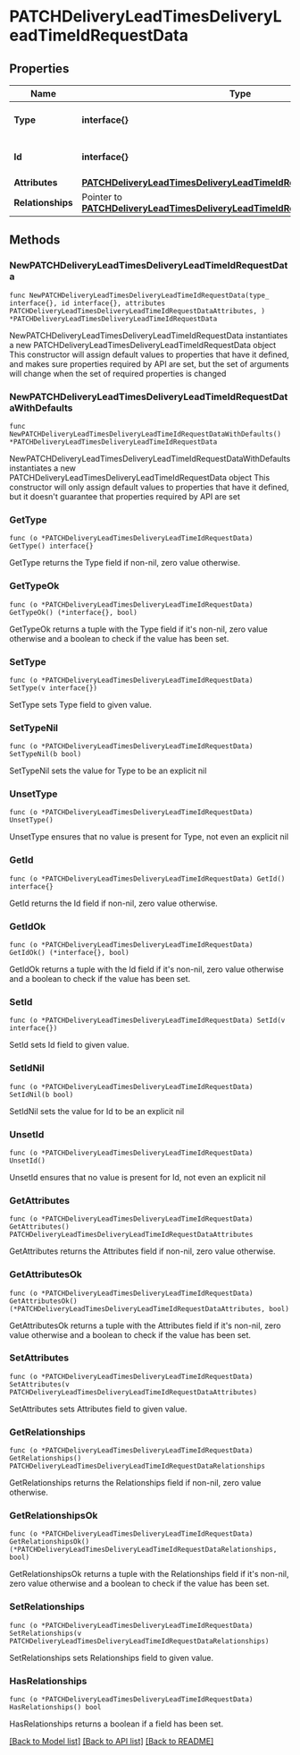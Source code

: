 # PATCHDeliveryLeadTimesDeliveryLeadTimeIdRequestData

## Properties

Name | Type | Description | Notes
------------ | ------------- | ------------- | -------------
**Type** | **interface{}** | The resource&#39;s type | 
**Id** | **interface{}** | The resource&#39;s id | 
**Attributes** | [**PATCHDeliveryLeadTimesDeliveryLeadTimeIdRequestDataAttributes**](PATCHDeliveryLeadTimesDeliveryLeadTimeIdRequestDataAttributes.md) |  | 
**Relationships** | Pointer to [**PATCHDeliveryLeadTimesDeliveryLeadTimeIdRequestDataRelationships**](PATCHDeliveryLeadTimesDeliveryLeadTimeIdRequestDataRelationships.md) |  | [optional] 

## Methods

### NewPATCHDeliveryLeadTimesDeliveryLeadTimeIdRequestData

`func NewPATCHDeliveryLeadTimesDeliveryLeadTimeIdRequestData(type_ interface{}, id interface{}, attributes PATCHDeliveryLeadTimesDeliveryLeadTimeIdRequestDataAttributes, ) *PATCHDeliveryLeadTimesDeliveryLeadTimeIdRequestData`

NewPATCHDeliveryLeadTimesDeliveryLeadTimeIdRequestData instantiates a new PATCHDeliveryLeadTimesDeliveryLeadTimeIdRequestData object
This constructor will assign default values to properties that have it defined,
and makes sure properties required by API are set, but the set of arguments
will change when the set of required properties is changed

### NewPATCHDeliveryLeadTimesDeliveryLeadTimeIdRequestDataWithDefaults

`func NewPATCHDeliveryLeadTimesDeliveryLeadTimeIdRequestDataWithDefaults() *PATCHDeliveryLeadTimesDeliveryLeadTimeIdRequestData`

NewPATCHDeliveryLeadTimesDeliveryLeadTimeIdRequestDataWithDefaults instantiates a new PATCHDeliveryLeadTimesDeliveryLeadTimeIdRequestData object
This constructor will only assign default values to properties that have it defined,
but it doesn't guarantee that properties required by API are set

### GetType

`func (o *PATCHDeliveryLeadTimesDeliveryLeadTimeIdRequestData) GetType() interface{}`

GetType returns the Type field if non-nil, zero value otherwise.

### GetTypeOk

`func (o *PATCHDeliveryLeadTimesDeliveryLeadTimeIdRequestData) GetTypeOk() (*interface{}, bool)`

GetTypeOk returns a tuple with the Type field if it's non-nil, zero value otherwise
and a boolean to check if the value has been set.

### SetType

`func (o *PATCHDeliveryLeadTimesDeliveryLeadTimeIdRequestData) SetType(v interface{})`

SetType sets Type field to given value.


### SetTypeNil

`func (o *PATCHDeliveryLeadTimesDeliveryLeadTimeIdRequestData) SetTypeNil(b bool)`

 SetTypeNil sets the value for Type to be an explicit nil

### UnsetType
`func (o *PATCHDeliveryLeadTimesDeliveryLeadTimeIdRequestData) UnsetType()`

UnsetType ensures that no value is present for Type, not even an explicit nil
### GetId

`func (o *PATCHDeliveryLeadTimesDeliveryLeadTimeIdRequestData) GetId() interface{}`

GetId returns the Id field if non-nil, zero value otherwise.

### GetIdOk

`func (o *PATCHDeliveryLeadTimesDeliveryLeadTimeIdRequestData) GetIdOk() (*interface{}, bool)`

GetIdOk returns a tuple with the Id field if it's non-nil, zero value otherwise
and a boolean to check if the value has been set.

### SetId

`func (o *PATCHDeliveryLeadTimesDeliveryLeadTimeIdRequestData) SetId(v interface{})`

SetId sets Id field to given value.


### SetIdNil

`func (o *PATCHDeliveryLeadTimesDeliveryLeadTimeIdRequestData) SetIdNil(b bool)`

 SetIdNil sets the value for Id to be an explicit nil

### UnsetId
`func (o *PATCHDeliveryLeadTimesDeliveryLeadTimeIdRequestData) UnsetId()`

UnsetId ensures that no value is present for Id, not even an explicit nil
### GetAttributes

`func (o *PATCHDeliveryLeadTimesDeliveryLeadTimeIdRequestData) GetAttributes() PATCHDeliveryLeadTimesDeliveryLeadTimeIdRequestDataAttributes`

GetAttributes returns the Attributes field if non-nil, zero value otherwise.

### GetAttributesOk

`func (o *PATCHDeliveryLeadTimesDeliveryLeadTimeIdRequestData) GetAttributesOk() (*PATCHDeliveryLeadTimesDeliveryLeadTimeIdRequestDataAttributes, bool)`

GetAttributesOk returns a tuple with the Attributes field if it's non-nil, zero value otherwise
and a boolean to check if the value has been set.

### SetAttributes

`func (o *PATCHDeliveryLeadTimesDeliveryLeadTimeIdRequestData) SetAttributes(v PATCHDeliveryLeadTimesDeliveryLeadTimeIdRequestDataAttributes)`

SetAttributes sets Attributes field to given value.


### GetRelationships

`func (o *PATCHDeliveryLeadTimesDeliveryLeadTimeIdRequestData) GetRelationships() PATCHDeliveryLeadTimesDeliveryLeadTimeIdRequestDataRelationships`

GetRelationships returns the Relationships field if non-nil, zero value otherwise.

### GetRelationshipsOk

`func (o *PATCHDeliveryLeadTimesDeliveryLeadTimeIdRequestData) GetRelationshipsOk() (*PATCHDeliveryLeadTimesDeliveryLeadTimeIdRequestDataRelationships, bool)`

GetRelationshipsOk returns a tuple with the Relationships field if it's non-nil, zero value otherwise
and a boolean to check if the value has been set.

### SetRelationships

`func (o *PATCHDeliveryLeadTimesDeliveryLeadTimeIdRequestData) SetRelationships(v PATCHDeliveryLeadTimesDeliveryLeadTimeIdRequestDataRelationships)`

SetRelationships sets Relationships field to given value.

### HasRelationships

`func (o *PATCHDeliveryLeadTimesDeliveryLeadTimeIdRequestData) HasRelationships() bool`

HasRelationships returns a boolean if a field has been set.


[[Back to Model list]](../README.md#documentation-for-models) [[Back to API list]](../README.md#documentation-for-api-endpoints) [[Back to README]](../README.md)



